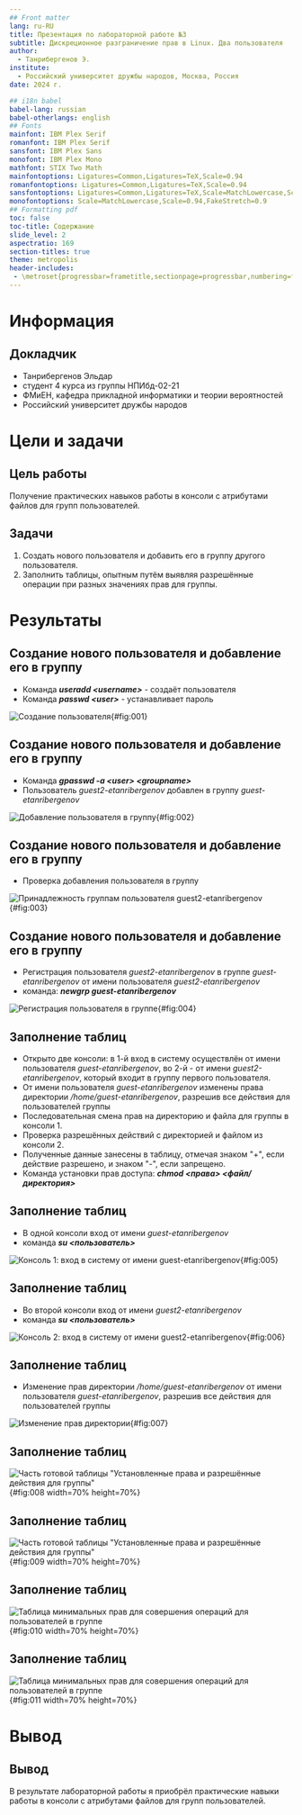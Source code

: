 ```yaml
---
## Front matter
lang: ru-RU
title: Презентация по лабораторной работе №3
subtitle: Дискреционное разграничение прав в Linux. Два пользователя
author:
  - Танрибергенов Э.
institute:
  - Российский университет дружбы народов, Москва, Россия
date: 2024 г.

## i18n babel
babel-lang: russian
babel-otherlangs: english
## Fonts
mainfont: IBM Plex Serif
romanfont: IBM Plex Serif
sansfont: IBM Plex Sans
monofont: IBM Plex Mono
mathfont: STIX Two Math
mainfontoptions: Ligatures=Common,Ligatures=TeX,Scale=0.94
romanfontoptions: Ligatures=Common,Ligatures=TeX,Scale=0.94
sansfontoptions: Ligatures=Common,Ligatures=TeX,Scale=MatchLowercase,Scale=0.94
monofontoptions: Scale=MatchLowercase,Scale=0.94,FakeStretch=0.9
## Formatting pdf
toc: false
toc-title: Содержание
slide_level: 2
aspectratio: 169
section-titles: true
theme: metropolis
header-includes:
 - \metroset{progressbar=frametitle,sectionpage=progressbar,numbering=fraction}
---
```


# Информация

## Докладчик

  - Танрибергенов Эльдар
  - студент 4 курса из группы НПИбд-02-21
  - ФМиЕН, кафедра прикладной информатики и теории вероятностей
  - Российский университет дружбы народов

# Цели и задачи

## Цель работы

 Получение практических навыков работы в консоли с атрибутами файлов для групп пользователей.

## Задачи

 1. Создать нового пользователя и добавить его в группу другого пользователя.
 2. Заполнить таблицы, опытным путём выявляя разрешённые операции при разных значениях прав для группы.


# Результаты

## Создание нового пользователя и добавление его в группу

- Команда ***useradd \<username\>*** - создаёт пользователя
- Команда ***passwd \<user\>*** - устанавливает пароль

![Создание пользователя](../images/1.png){#fig:001}


## Создание нового пользователя и добавление его в группу

- Команда ***gpasswd -a \<user\> \<groupname\>***
- Пользователь *guest2-etanribergenov* добавлен в группу *guest-etanribergenov*

![Добавление пользователя в группу](../images/2.png){#fig:002}

## Создание нового пользователя и добавление его в группу

- Проверка добавления пользователя в группу

![Принадлежность группам пользователя guest2-etanribergenov](../images/5.4.png){#fig:003}


## Создание нового пользователя и добавление его в группу

- Регистрация пользователя *guest2-etanribergenov* в группе *guest-etanribergenov* от имени пользователя *guest2-etanribergenov*
- команда:  ***newgrp guest-etanribergenov***

![Регистрация пользователя в группе](../images/7.png){#fig:004}


## Заполнение таблиц

- Открыто две консоли: в 1-й вход в систему осуществлён от имени пользователя *guest-etanribergenov*, во 2-й  -  от имени *guest2-etanribergenov*, который входит в группу первого пользователя.
- От имени пользователя *guest-etanribergenov* изменены права директории */home/guest-etanribergenov*, разрешив все действия для пользователей группы
- Последовательная смена прав на директорию и файла для группы в консоли 1.
- Проверка разрешённых действий с директорией и файлом из консоли 2.
- Полученные данные занесены в таблицу, отмечая знаком "+", если действие разрешено, и знаком "-", если запрещено.
- Команда установки прав доступа: ***chmod \<права\> \<файл/директория\>***


## Заполнение таблиц

- В одной консоли вход от имени *guest-etanribergenov*
- команда ***su \<пользователь\>***

![Консоль 1: вход в систему от имени guest-etanribergenov](../images/3.1.png){#fig:005}


## Заполнение таблиц

- Во второй консоли вход от имени *guest2-etanribergenov*
- команда ***su \<пользователь\>***

![Консоль 2: вход в систему от имени guest2-etanribergenov](../images/3.2.png){#fig:006}


## Заполнение таблиц

- Изменение прав директории */home/guest-etanribergenov* от имени пользователя *guest-etanribergenov*, разрешив все действия для пользователей группы

![Изменение прав директории](../images/8.png){#fig:007}


## Заполнение таблиц

![Часть готовой таблицы "Установленные права и разрешённые действия для группы"](../images/10.png){#fig:008 width=70% height=70%}

## Заполнение таблиц

![Часть готовой таблицы "Установленные права и разрешённые действия для группы"](../images/11.png){#fig:009 width=70% height=70%}

## Заполнение таблиц

![Таблица минимальных прав для совершения операций для пользователей в группе](../images/12.1.png){#fig:010 width=70% height=70%}

## Заполнение таблиц

![Таблица минимальных прав для совершения операций для пользователей в группе](../images/12.2.png){#fig:011 width=70% height=70%}


# Вывод
  
## Вывод

 В результате лабораторной работы я приобрёл практические навыки работы в консоли с атрибутами файлов для групп пользователей.
